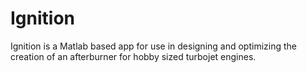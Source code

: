# Ignition
Ignition is a Matlab based app for use in designing and optimizing the creation of an afterburner for hobby sized turbojet engines.
